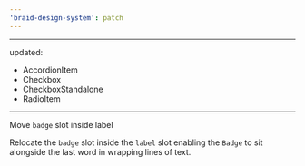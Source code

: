 ```yaml
---
'braid-design-system': patch
---
```


---
updated:
  - AccordionItem
  - Checkbox
  - CheckboxStandalone
  - RadioItem
---

Move `badge` slot inside label

Relocate the `badge` slot inside the `label` slot enabling the `Badge` to sit alongside the last word in wrapping lines of text.
